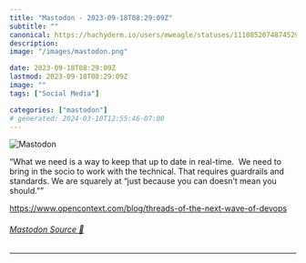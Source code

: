 ```yaml
---
title: "Mastodon - 2023-09-18T08:29:09Z"
subtitle: ""
canonical: https://hachyderm.io/users/mweagle/statuses/111085207487452915
description:
image: "/images/mastodon.png"

date: 2023-09-18T08:29:09Z
lastmod: 2023-09-18T08:29:09Z
image: ""
tags: ["Social Media"]

categories: ["mastodon"]
# generated: 2024-03-10T12:55:46-07:00
---
```

![Mastodon](/images/mastodon.png)

<p>“What we need is a way to keep that up to date in real-time.  We need to bring in the socio to work with the technical. That requires guardrails and standards. We are squarely at “just because you can doesn’t mean you should.””</p><p><a href="https://www.opencontext.com/blog/threads-of-the-next-wave-of-devops" target="_blank" rel="nofollow noopener noreferrer" translate="no"><span class="invisible">https://www.</span><span class="ellipsis">opencontext.com/blog/threads-o</span><span class="invisible">f-the-next-wave-of-devops</span></a></p>


###### [Mastodon Source 🐘](https://hachyderm.io/@mweagle/111085207487452915)

___

